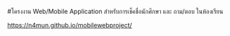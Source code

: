 #โครงงาน Web/Mobile Application สำหรับการเช็คชื่อนักศึกษา และ ถาม/ตอบ ในห้องเรียน

https://n4mun.github.io/mobilewebproject/
